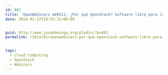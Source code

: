 ```yaml
---
id: 881
title: 'OpenWebinars &#8211; ¿Por qué OpenStack? Software libre para la nube'
date: 2014-01-12T19:55:31+00:00


guid: http://www.josedomingo.org/pledin/?p=881
permalink: /2014/01/openwebinars-por-que-openstack-software-libre-para-la-nube/


tags:
  - Cloud Computing
  - OpenStack
  - Webinars
---
```

